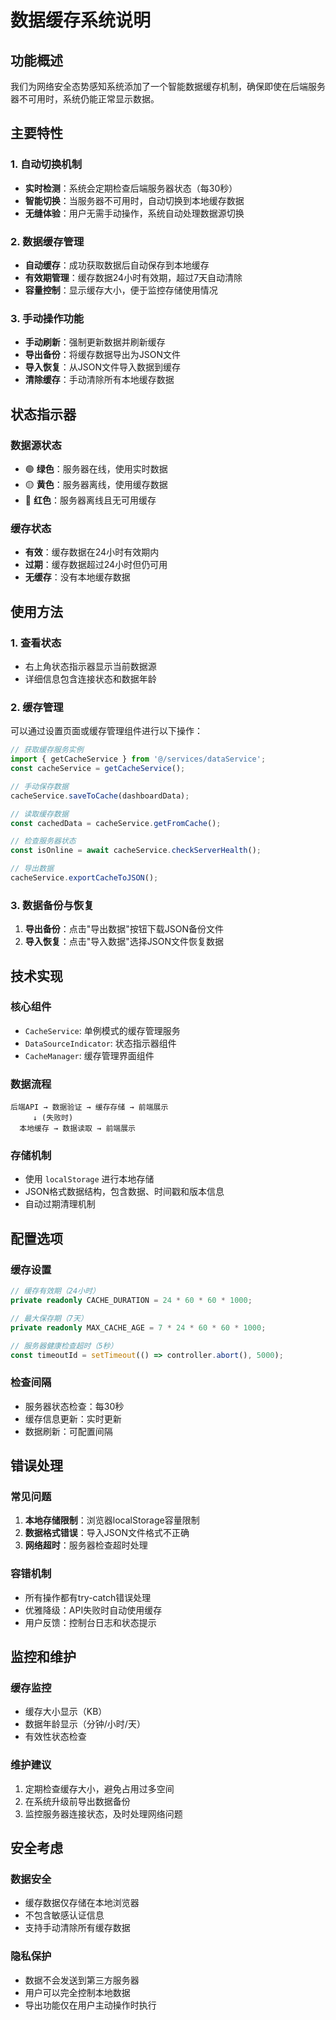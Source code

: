 # 数据缓存系统说明

## 功能概述

我们为网络安全态势感知系统添加了一个智能数据缓存机制，确保即使在后端服务器不可用时，系统仍能正常显示数据。

## 主要特性

### 1. 自动切换机制
- **实时检测**：系统会定期检查后端服务器状态（每30秒）
- **智能切换**：当服务器不可用时，自动切换到本地缓存数据
- **无缝体验**：用户无需手动操作，系统自动处理数据源切换

### 2. 数据缓存管理
- **自动缓存**：成功获取数据后自动保存到本地缓存
- **有效期管理**：缓存数据24小时有效期，超过7天自动清除
- **容量控制**：显示缓存大小，便于监控存储使用情况

### 3. 手动操作功能
- **手动刷新**：强制更新数据并刷新缓存
- **导出备份**：将缓存数据导出为JSON文件
- **导入恢复**：从JSON文件导入数据到缓存
- **清除缓存**：手动清除所有本地缓存数据

## 状态指示器

### 数据源状态
- 🟢 **绿色**：服务器在线，使用实时数据
- 🟡 **黄色**：服务器离线，使用缓存数据
- 🔴 **红色**：服务器离线且无可用缓存

### 缓存状态
- **有效**：缓存数据在24小时有效期内
- **过期**：缓存数据超过24小时但仍可用
- **无缓存**：没有本地缓存数据

## 使用方法

### 1. 查看状态
- 右上角状态指示器显示当前数据源
- 详细信息包含连接状态和数据年龄

### 2. 缓存管理
可以通过设置页面或缓存管理组件进行以下操作：

```typescript
// 获取缓存服务实例
import { getCacheService } from '@/services/dataService';
const cacheService = getCacheService();

// 手动保存数据
cacheService.saveToCache(dashboardData);

// 读取缓存数据
const cachedData = cacheService.getFromCache();

// 检查服务器状态
const isOnline = await cacheService.checkServerHealth();

// 导出数据
cacheService.exportCacheToJSON();
```

### 3. 数据备份与恢复
1. **导出备份**：点击"导出数据"按钮下载JSON备份文件
2. **导入恢复**：点击"导入数据"选择JSON文件恢复数据

## 技术实现

### 核心组件
- `CacheService`: 单例模式的缓存管理服务
- `DataSourceIndicator`: 状态指示器组件
- `CacheManager`: 缓存管理界面组件

### 数据流程
```
后端API → 数据验证 → 缓存存储 → 前端展示
     ↓ (失败时)
  本地缓存 → 数据读取 → 前端展示
```

### 存储机制
- 使用 `localStorage` 进行本地存储
- JSON格式数据结构，包含数据、时间戳和版本信息
- 自动过期清理机制

## 配置选项

### 缓存设置
```typescript
// 缓存有效期（24小时）
private readonly CACHE_DURATION = 24 * 60 * 60 * 1000;

// 最大保存期（7天）
private readonly MAX_CACHE_AGE = 7 * 24 * 60 * 60 * 1000;

// 服务器健康检查超时（5秒）
const timeoutId = setTimeout(() => controller.abort(), 5000);
```

### 检查间隔
- 服务器状态检查：每30秒
- 缓存信息更新：实时更新
- 数据刷新：可配置间隔

## 错误处理

### 常见问题
1. **本地存储限制**：浏览器localStorage容量限制
2. **数据格式错误**：导入JSON文件格式不正确
3. **网络超时**：服务器检查超时处理

### 容错机制
- 所有操作都有try-catch错误处理
- 优雅降级：API失败时自动使用缓存
- 用户反馈：控制台日志和状态提示

## 监控和维护

### 缓存监控
- 缓存大小显示（KB）
- 数据年龄显示（分钟/小时/天）
- 有效性状态检查

### 维护建议
1. 定期检查缓存大小，避免占用过多空间
2. 在系统升级前导出数据备份
3. 监控服务器连接状态，及时处理网络问题

## 安全考虑

### 数据安全
- 缓存数据仅存储在本地浏览器
- 不包含敏感认证信息
- 支持手动清除所有缓存数据

### 隐私保护
- 数据不会发送到第三方服务器
- 用户可以完全控制本地数据
- 导出功能仅在用户主动操作时执行 